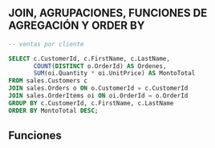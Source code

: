 ## JOIN, AGRUPACIONES, FUNCIONES DE AGREGACIÓN Y ORDER BY
```sql
-- ventas por cliente

SELECT c.CustomerId, c.FirstName, c.LastName,
       COUNT(DISTINCT o.OrderId) AS Ordenes,
       SUM(oi.Quantity * oi.UnitPrice) AS MontoTotal
FROM sales.Customers c
JOIN sales.Orders o ON o.CustomerId = c.CustomerId
JOIN sales.OrderItems oi ON oi.OrderId = o.OrderId
GROUP BY c.CustomerId, c.FirstName, c.LastName
ORDER BY MontoTotal DESC;

```

## Funciones
